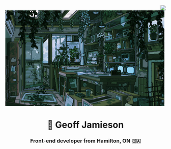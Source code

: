 <img align="right" src="https://visitor-badge.laobi.icu/badge?page_id=UnionPAC.UnionPAC" />
<img src="https://github.com/UnionPAC/UnionPAC/blob/main/jungle-lab.gif" alt="A jungle science lab, where plants thrive both on the ground and on the walls" height="300" />

<h1 align='center'>🦊 Geoff Jamieson</h1>

<h3 align="center">Front-end developer from Hamilton, ON 🇨🇦</h3>



